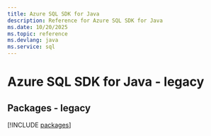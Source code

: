 ```yaml
---
title: Azure SQL SDK for Java
description: Reference for Azure SQL SDK for Java
ms.date: 10/20/2025
ms.topic: reference
ms.devlang: java
ms.service: sql
---
```

# Azure SQL SDK for Java - legacy
## Packages - legacy
[!INCLUDE [packages](sql-index.md)]